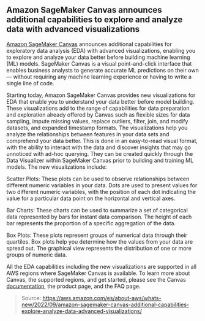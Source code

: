 ## Amazon SageMaker Canvas announces additional capabilities to explore and analyze data with advanced visualizations

[Amazon SageMaker Canvas](https://aws.amazon.com/sagemaker/canvas/) announces additional capabilities for exploratory data analysis (EDA) with advanced visualizations, enabling you to explore and analyze your data better before building machine learning (ML) models. SageMaker Canvas is a visual point-and-click interface that enables business analysts to generate accurate ML predictions on their own — without requiring any machine learning experience or having to write a single line of code. 

Starting today, Amazon SageMaker Canvas provides new visualizations for EDA that enable you to understand your data better before model building. These visualizations add to the range of capabilities for data preparation and exploration already offered by Canvas such as flexible sizes for data sampling, impute missing values, replace outliers, filter, join, and modify datasets, and expanded timestamp formats. The visualizations help you analyze the relationships between features in your data sets and comprehend your data better. This is done in an easy-to-read visual format, with the ability to interact with the data and discover insights that may go unnoticed with ad-hoc querying. They can be created quickly through the Data Visualizer within SageMaker Canvas prior to building and training ML models. The new visualizations include:

Scatter Plots: These plots can be used to observe relationships between different numeric variables in your data. Dots are used to present values for two different numeric variables, with the position of each dot indicating the value for a particular data point on the horizontal and vertical axes.

Bar Charts: These charts can be used to summarize a set of categorical data represented by bars for instant data comparison. The height of each bar represents the proportion of a specific aggregation of the data.

Box Plots: These plots represent groups of numerical data through their quartiles. Box plots help you determine how the values from your data are spread out. The graphical view represents the distribution of one or more groups of numeric data.

All the EDA capabilities including the new visualizations are supported in all AWS regions where SageMaker Canvas is available. To learn more about Canvas, the supported regions, and get started, please see the Canvas [documentation](https://docs.aws.amazon.com/sagemaker/latest/dg/canvas-explore-data.html), the product page, and the FAQ page.

> Source: https://aws.amazon.com/es/about-aws/whats-new/2022/09/amazon-sagemaker-canvas-additional-capabilities-explore-analyze-data-advanced-visualizations/